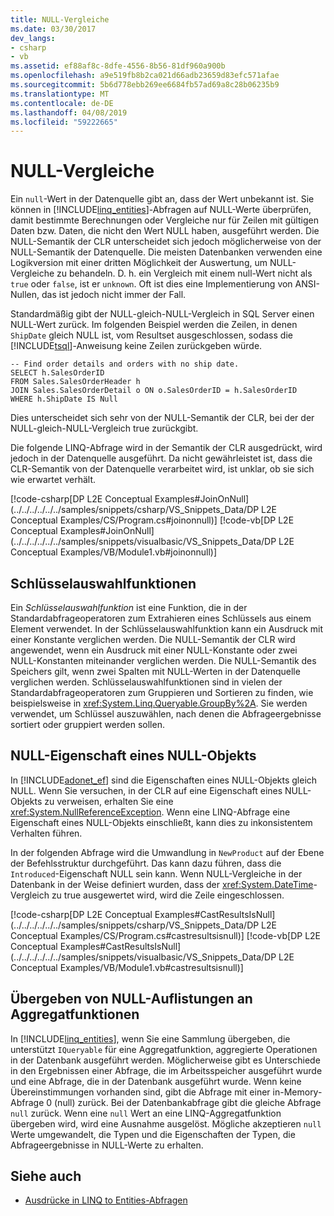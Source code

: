 ```yaml
---
title: NULL-Vergleiche
ms.date: 03/30/2017
dev_langs:
- csharp
- vb
ms.assetid: ef88af8c-8dfe-4556-8b56-81df960a900b
ms.openlocfilehash: a9e519fb8b2ca021d66adb23659d83efc571afae
ms.sourcegitcommit: 5b6d778ebb269ee6684fb57ad69a8c28b06235b9
ms.translationtype: MT
ms.contentlocale: de-DE
ms.lasthandoff: 04/08/2019
ms.locfileid: "59222665"
---
```

# <a name="null-comparisons"></a>NULL-Vergleiche
Ein `null`-Wert in der Datenquelle gibt an, dass der Wert unbekannt ist. Sie können in [!INCLUDE[linq_entities](../../../../../../includes/linq-entities-md.md)]-Abfragen auf NULL-Werte überprüfen, damit bestimmte Berechnungen oder Vergleiche nur für Zeilen mit gültigen Daten bzw. Daten, die nicht den Wert NULL haben, ausgeführt werden. Die NULL-Semantik der CLR unterscheidet sich jedoch möglicherweise von der NULL-Semantik der Datenquelle. Die meisten Datenbanken verwenden eine Logikversion mit einer dritten Möglichkeit der Auswertung, um NULL-Vergleiche zu behandeln. D. h. ein Vergleich mit einem null-Wert nicht als `true` oder `false`, ist er `unknown`. Oft ist dies eine Implementierung von ANSI-Nullen, das ist jedoch nicht immer der Fall.  
  
 Standardmäßig gibt der NULL-gleich-NULL-Vergleich in SQL Server einen NULL-Wert zurück. Im folgenden Beispiel werden die Zeilen, in denen `ShipDate` gleich NULL ist, vom Resultset ausgeschlossen, sodass die [!INCLUDE[tsql](../../../../../../includes/tsql-md.md)]-Anweisung keine Zeilen zurückgeben würde.  
  
```  
-- Find order details and orders with no ship date.  
SELECT h.SalesOrderID  
FROM Sales.SalesOrderHeader h  
JOIN Sales.SalesOrderDetail o ON o.SalesOrderID = h.SalesOrderID  
WHERE h.ShipDate IS Null  
```  
  
 Dies unterscheidet sich sehr von der NULL-Semantik der CLR, bei der der NULL-gleich-NULL-Vergleich true zurückgibt.  
  
 Die folgende LINQ-Abfrage wird in der Semantik der CLR ausgedrückt, wird jedoch in der Datenquelle ausgeführt. Da nicht gewährleistet ist, dass die CLR-Semantik von der Datenquelle verarbeitet wird, ist unklar, ob sie sich wie erwartet verhält.  
  
 [!code-csharp[DP L2E Conceptual Examples#JoinOnNull](../../../../../../samples/snippets/csharp/VS_Snippets_Data/DP L2E Conceptual Examples/CS/Program.cs#joinonnull)]
 [!code-vb[DP L2E Conceptual Examples#JoinOnNull](../../../../../../samples/snippets/visualbasic/VS_Snippets_Data/DP L2E Conceptual Examples/VB/Module1.vb#joinonnull)]  
  
## <a name="key-selectors"></a>Schlüsselauswahlfunktionen  
 Ein *Schlüsselauswahlfunktion* ist eine Funktion, die in der Standardabfrageoperatoren zum Extrahieren eines Schlüssels aus einem Element verwendet. In der Schlüsselauswahlfunktion kann ein Ausdruck mit einer Konstante verglichen werden. Die NULL-Semantik der CLR wird angewendet, wenn ein Ausdruck mit einer NULL-Konstante oder zwei NULL-Konstanten miteinander verglichen werden. Die NULL-Semantik des Speichers gilt, wenn zwei Spalten mit NULL-Werten in der Datenquelle verglichen werden. Schlüsselauswahlfunktionen sind in vielen der Standardabfrageoperatoren zum Gruppieren und Sortieren zu finden, wie beispielsweise in <xref:System.Linq.Queryable.GroupBy%2A>. Sie werden verwendet, um Schlüssel auszuwählen, nach denen die Abfrageergebnisse sortiert oder gruppiert werden sollen.  
  
## <a name="null-property-on-a-null-object"></a>NULL-Eigenschaft eines NULL-Objekts  
 In [!INCLUDE[adonet_ef](../../../../../../includes/adonet-ef-md.md)] sind die Eigenschaften eines NULL-Objekts gleich NULL. Wenn Sie versuchen, in der CLR auf eine Eigenschaft eines NULL-Objekts zu verweisen, erhalten Sie eine <xref:System.NullReferenceException>. Wenn eine LINQ-Abfrage eine Eigenschaft eines NULL-Objekts einschließt, kann dies zu inkonsistentem Verhalten führen.  
  
 In der folgenden Abfrage wird die Umwandlung in `NewProduct` auf der Ebene der Befehlsstruktur durchgeführt. Das kann dazu führen, dass die `Introduced`-Eigenschaft NULL sein kann. Wenn NULL-Vergleiche in der Datenbank in der Weise definiert wurden, dass der <xref:System.DateTime>-Vergleich zu true ausgewertet wird, wird die Zeile eingeschlossen.  
  
 [!code-csharp[DP L2E Conceptual Examples#CastResultsIsNull](../../../../../../samples/snippets/csharp/VS_Snippets_Data/DP L2E Conceptual Examples/CS/Program.cs#castresultsisnull)]
 [!code-vb[DP L2E Conceptual Examples#CastResultsIsNull](../../../../../../samples/snippets/visualbasic/VS_Snippets_Data/DP L2E Conceptual Examples/VB/Module1.vb#castresultsisnull)]  
  
## <a name="passing-null-collections-to-aggregate-functions"></a>Übergeben von NULL-Auflistungen an Aggregatfunktionen  
 In [!INCLUDE[linq_entities](../../../../../../includes/linq-entities-md.md)], wenn Sie eine Sammlung übergeben, die unterstützt `IQueryable` für eine Aggregatfunktion, aggregierte Operationen in der Datenbank ausgeführt werden. Möglicherweise gibt es Unterschiede in den Ergebnissen einer Abfrage, die im Arbeitsspeicher ausgeführt wurde und eine Abfrage, die in der Datenbank ausgeführt wurde. Wenn keine Übereinstimmungen vorhanden sind, gibt die Abfrage mit einer in-Memory-Abfrage 0 (null) zurück. Bei der Datenbankabfrage gibt die gleiche Abfrage `null` zurück. Wenn eine `null` Wert an eine LINQ-Aggregatfunktion übergeben wird, wird eine Ausnahme ausgelöst. Mögliche akzeptieren `null` Werte umgewandelt, die Typen und die Eigenschaften der Typen, die Abfrageergebnisse in NULL-Werte zu erhalten.  
  
## <a name="see-also"></a>Siehe auch

- [Ausdrücke in LINQ to Entities-Abfragen](../../../../../../docs/framework/data/adonet/ef/language-reference/expressions-in-linq-to-entities-queries.md)
